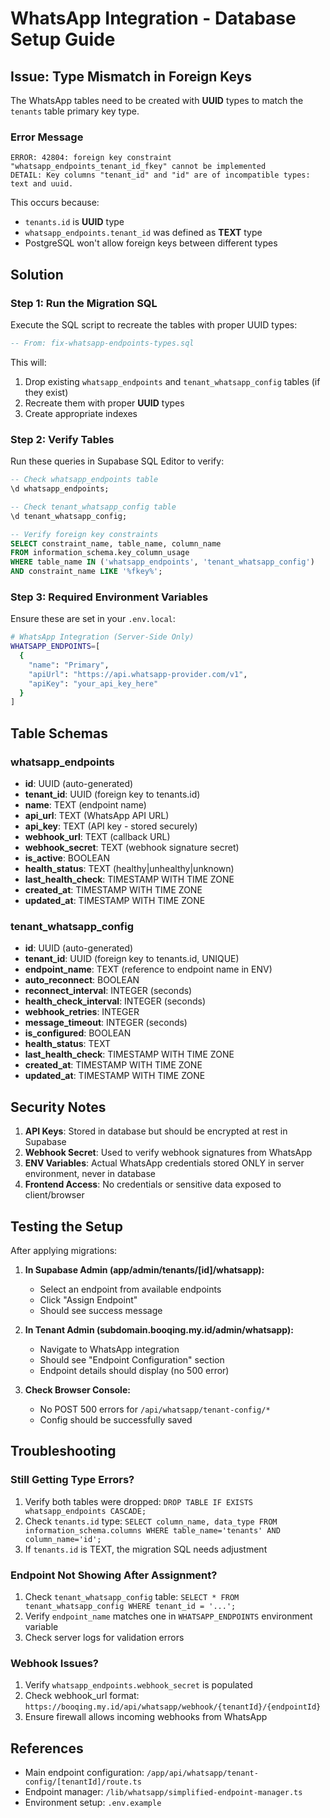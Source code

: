 # WhatsApp Integration - Database Setup Guide

## Issue: Type Mismatch in Foreign Keys

The WhatsApp tables need to be created with **UUID** types to match the `tenants` table primary key type.

### Error Message
```
ERROR: 42804: foreign key constraint "whatsapp_endpoints_tenant_id_fkey" cannot be implemented
DETAIL: Key columns "tenant_id" and "id" are of incompatible types: text and uuid.
```

This occurs because:
- `tenants.id` is **UUID** type
- `whatsapp_endpoints.tenant_id` was defined as **TEXT** type
- PostgreSQL won't allow foreign keys between different types

## Solution

### Step 1: Run the Migration SQL

Execute the SQL script to recreate the tables with proper UUID types:

```sql
-- From: fix-whatsapp-endpoints-types.sql
```

This will:
1. Drop existing `whatsapp_endpoints` and `tenant_whatsapp_config` tables (if they exist)
2. Recreate them with proper **UUID** types
3. Create appropriate indexes

### Step 2: Verify Tables

Run these queries in Supabase SQL Editor to verify:

```sql
-- Check whatsapp_endpoints table
\d whatsapp_endpoints;

-- Check tenant_whatsapp_config table  
\d tenant_whatsapp_config;

-- Verify foreign key constraints
SELECT constraint_name, table_name, column_name 
FROM information_schema.key_column_usage 
WHERE table_name IN ('whatsapp_endpoints', 'tenant_whatsapp_config')
AND constraint_name LIKE '%fkey%';
```

### Step 3: Required Environment Variables

Ensure these are set in your `.env.local`:

```bash
# WhatsApp Integration (Server-Side Only)
WHATSAPP_ENDPOINTS=[
  {
    "name": "Primary",
    "apiUrl": "https://api.whatsapp-provider.com/v1",
    "apiKey": "your_api_key_here"
  }
]
```

## Table Schemas

### whatsapp_endpoints
- **id**: UUID (auto-generated)
- **tenant_id**: UUID (foreign key to tenants.id)
- **name**: TEXT (endpoint name)
- **api_url**: TEXT (WhatsApp API URL)
- **api_key**: TEXT (API key - stored securely)
- **webhook_url**: TEXT (callback URL)
- **webhook_secret**: TEXT (webhook signature secret)
- **is_active**: BOOLEAN
- **health_status**: TEXT (healthy|unhealthy|unknown)
- **last_health_check**: TIMESTAMP WITH TIME ZONE
- **created_at**: TIMESTAMP WITH TIME ZONE
- **updated_at**: TIMESTAMP WITH TIME ZONE

### tenant_whatsapp_config
- **id**: UUID (auto-generated)
- **tenant_id**: UUID (foreign key to tenants.id, UNIQUE)
- **endpoint_name**: TEXT (reference to endpoint name in ENV)
- **auto_reconnect**: BOOLEAN
- **reconnect_interval**: INTEGER (seconds)
- **health_check_interval**: INTEGER (seconds)
- **webhook_retries**: INTEGER
- **message_timeout**: INTEGER (seconds)
- **is_configured**: BOOLEAN
- **health_status**: TEXT
- **last_health_check**: TIMESTAMP WITH TIME ZONE
- **created_at**: TIMESTAMP WITH TIME ZONE
- **updated_at**: TIMESTAMP WITH TIME ZONE

## Security Notes

1. **API Keys**: Stored in database but should be encrypted at rest in Supabase
2. **Webhook Secret**: Used to verify webhook signatures from WhatsApp
3. **ENV Variables**: Actual WhatsApp credentials stored ONLY in server environment, never in database
4. **Frontend Access**: No credentials or sensitive data exposed to client/browser

## Testing the Setup

After applying migrations:

1. **In Supabase Admin (app/admin/tenants/[id]/whatsapp):**
   - Select an endpoint from available endpoints
   - Click "Assign Endpoint"
   - Should see success message

2. **In Tenant Admin (subdomain.booqing.my.id/admin/whatsapp):**
   - Navigate to WhatsApp integration
   - Should see "Endpoint Configuration" section
   - Endpoint details should display (no 500 error)

3. **Check Browser Console:**
   - No POST 500 errors for `/api/whatsapp/tenant-config/*`
   - Config should be successfully saved

## Troubleshooting

### Still Getting Type Errors?
1. Verify both tables were dropped: `DROP TABLE IF EXISTS whatsapp_endpoints CASCADE;`
2. Check `tenants.id` type: `SELECT column_name, data_type FROM information_schema.columns WHERE table_name='tenants' AND column_name='id';`
3. If `tenants.id` is TEXT, the migration SQL needs adjustment

### Endpoint Not Showing After Assignment?
1. Check `tenant_whatsapp_config` table: `SELECT * FROM tenant_whatsapp_config WHERE tenant_id = '...';`
2. Verify `endpoint_name` matches one in `WHATSAPP_ENDPOINTS` environment variable
3. Check server logs for validation errors

### Webhook Issues?
1. Verify `whatsapp_endpoints.webhook_secret` is populated
2. Check webhook_url format: `https://booqing.my.id/api/whatsapp/webhook/{tenantId}/{endpointId}`
3. Ensure firewall allows incoming webhooks from WhatsApp

## References

- Main endpoint configuration: `/app/api/whatsapp/tenant-config/[tenantId]/route.ts`
- Endpoint manager: `/lib/whatsapp/simplified-endpoint-manager.ts`
- Environment setup: `.env.example`
